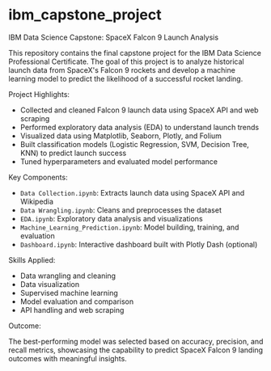 # ibm_capstone_project
IBM Data Science Capstone: SpaceX Falcon 9 Launch Analysis


This repository contains the final capstone project for the IBM Data Science Professional Certificate. The goal of this project is to analyze historical launch data from SpaceX's Falcon 9 rockets and develop a machine learning model to predict the likelihood of a successful rocket landing.

Project Highlights:

* Collected and cleaned Falcon 9 launch data using SpaceX API and web scraping
* Performed exploratory data analysis (EDA) to understand launch trends
* Visualized data using Matplotlib, Seaborn, Plotly, and Folium
* Built classification models (Logistic Regression, SVM, Decision Tree, KNN) to predict launch success
* Tuned hyperparameters and evaluated model performance

Key Components:

* `Data Collection.ipynb`: Extracts launch data using SpaceX API and Wikipedia
* `Data Wrangling.ipynb`: Cleans and preprocesses the dataset
* `EDA.ipynb`: Exploratory data analysis and visualizations
* `Machine_Learning_Prediction.ipynb`: Model building, training, and evaluation
* `Dashboard.ipynb`: Interactive dashboard built with Plotly Dash (optional)

 Skills Applied:

* Data wrangling and cleaning
* Data visualization
* Supervised machine learning
* Model evaluation and comparison
* API handling and web scraping

 Outcome:

The best-performing model was selected based on accuracy, precision, and recall metrics, showcasing the capability to predict SpaceX Falcon 9 landing outcomes with meaningful insights.

